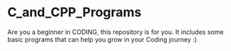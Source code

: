 # C_and_CPP_Programs
Are you a beginner in CODING, this repository is for you. It includes some basic programs that can help you grow in your Coding journey :)
